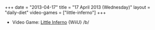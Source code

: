 +++
date = "2013-04-17"
title = "17 April 2013 (Wednesday)"
layout = "daily-diet"
video-games = ["little-inferno"]
+++


* Video Game: [Little Inferno](/video-games/little-inferno) {WiiU} /b/